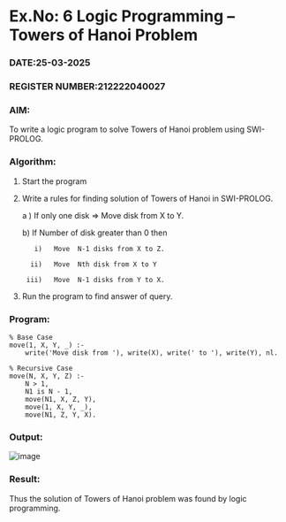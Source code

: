 # Ex.No: 6   Logic Programming – Towers of Hanoi Problem   
### DATE:25-03-2025                                                                            
### REGISTER NUMBER:212222040027 
### AIM: 
To  write  a logic program  to solve Towers of Hanoi problem  using SWI-PROLOG. 
### Algorithm:
1. Start the program
2.  Write a rules for finding solution of Towers of Hanoi in SWI-PROLOG.

    a )	If only one disk  => Move disk from X to Y.
    
     b)	If Number of disk greater than 0 then
    
           i)	Move  N-1 disks from X to Z.
    
          ii)	Move  Nth disk from X to Y
    
         iii)	Move  N-1 disks from Y to X.
    
4. Run the program  to find answer of  query.

### Program:
```
% Base Case
move(1, X, Y, _) :-
    write('Move disk from '), write(X), write(' to '), write(Y), nl.

% Recursive Case
move(N, X, Y, Z) :-
    N > 1,
    N1 is N - 1,
    move(N1, X, Z, Y),
    move(1, X, Y, _),
    move(N1, Z, Y, X).
```

### Output:
![image](https://github.com/user-attachments/assets/c1303659-1363-4bfa-8c03-b9d69e907559)

### Result:
Thus the solution of Towers of Hanoi problem was found by logic programming.
